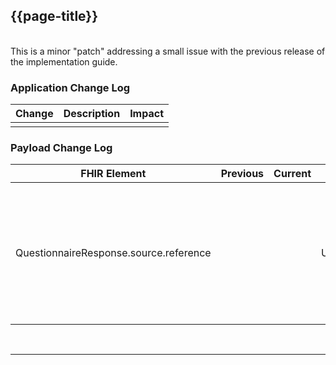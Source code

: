 
<div class="bars-blg-expander">
<div class="bars-blg-expander-entry" id="v1.0.3">

## {{page-title}}
<br>
This is a minor "patch" addressing a small issue with the previous release of the implementation guide.
<br>

### Application Change Log 


| Change                                    | Description        | Impact                                                                  | 
|-------------------------------------------|--------------------|-------------------------------------------------------------------------|
|| |    |    


### Payload Change Log


| FHIR Element                                         | Previous | Current    | Other   | Referral/Booking | Rationale                                                                                       |  Impact  |
|------------------------------------------------------|----------|------------|---------|------------------|-------------------------------------------------------------------------------------------------|----------|
|QuestionnaireResponse.source.reference                             |         |            |Updated  |Ref               |The guidance indicated that a FHIR resource (RelatedPerson) not included in the MessageDefinition could be used and this has been removed. Updated guidance to cover use of third parties completing QuestionnaireResponse. |<mark style="background-color: Yellow">correction</mark>|

</div>
</div>

<br>
<hr>
